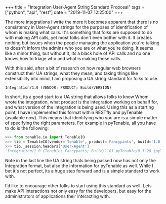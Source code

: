 +++
title = "Integration User-Agent String Standard Proposal"
tags = ["python", "api", "rest"]
date = "2019-11-07 12:25:00"
+++

The more integrations I write the more it becomes apparent that there is no consistency in User-Agent strings for the purposes of identification of whom is making what calls.  It's something that folks are supposed to do with making API calls, yet most folks don't even bother with it.  It creates nothing but issues when the people managing the application you're talking to doesn't inform the admins who you are or what you're doing.  It seems like a minor thing, but without it, its a black hole of API calls and no one knows how to triage who and what is making these calls.

With this said, after a bit of research on how regular web browsers construct their UA strings, what they mean, and taking things like extensibility into mind, I am proposing a UA string standard for folks to use.

```
Integration/1.0 (VENDOR; PRODUCT; Build/VERSION)
```

In short, its a good start to a UA string that allows folks to know Whom wrote the integration, what product is the integration working on behalf for, and what version of the integration is being used.  Using this as a starting point, I have implemented this format within RESTfly and pyTenable (available now).  This means that identifying who you are is a simple matter of specifying the right parameters.  For example in pyTenable, all you have to do is the following:

```python
>>> from tenable.io import TenableIO
>>> tio = TenableIO(vendor='Tenable', product='Fancypants', build='1.0')
>>> tio._session.headers['User-Agent']
'Integration/1.0 (Tenable; Fancypants; Build/1.0) pyTenable/0.3.28 (pyTenable/0.3.28; Python/3.7.3; Darwin/x86_64)'
```

Note in the last line the UA string thats being passed now has not only the Integration format, but also the information for pyTenable as well.  While I bet it's not perfect, its a huge step forward and is a simple standard to work with.

I'd like to encourage other folks to start using this standard as well.  Lets make API interactions not only easy for the developers, but easy for the administrators of applications their interacting with.